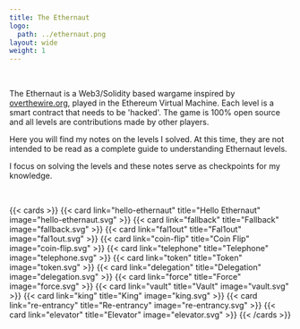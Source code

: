 ```yaml
---
title: The Ethernaut
logo:
  path: ../ethernaut.png
layout: wide
weight: 1
---
```


</br>

The Ethernaut is a Web3/Solidity based wargame inspired by [overthewire.org](https://overthewire.org), played in the Ethereum Virtual Machine.
Each level is a smart contract that needs to be 'hacked'.
The game is 100% open source and all levels are contributions made by other players.

Here you will find my notes on the levels I solved. At this time, they are not intended to be read as a complete guide to understanding Ethernaut levels.

I focus on solving the levels and these notes serve as checkpoints for my knowledge.

</br>

{{< cards >}}
{{< card link="hello-ethernaut" title="Hello Ethernaut" image="hello-ethernaut.svg" >}}
{{< card link="fallback" title="Fallback" image="fallback.svg" >}}
{{< card link="fal1out" title="Fal1out" image="fal1out.svg" >}}
{{< card link="coin-flip" title="Coin Flip" image="coin-flip.svg" >}}
{{< card link="telephone" title="Telephone" image="telephone.svg" >}}
{{< card link="token" title="Token" image="token.svg" >}}
{{< card link="delegation" title="Delegation" image="delegation.svg" >}}
{{< card link="force" title="Force" image="force.svg" >}}
{{< card link="vault" title="Vault" image="vault.svg" >}}
{{< card link="king" title="King" image="king.svg" >}}
{{< card link="re-entrancy" title="Re-entrancy" image="re-entrancy.svg" >}}
{{< card link="elevator" title="Elevator" image="elevator.svg" >}}
{{< /cards >}}

